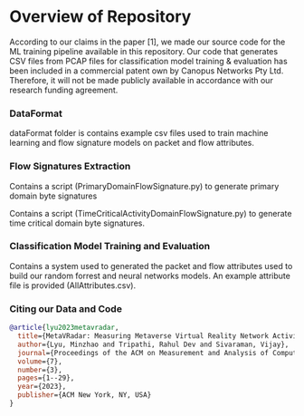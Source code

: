 # Overview of Repository

According to our claims in the paper [1], we made our source code for the ML training pipeline available in this repository. Our code that generates CSV files from PCAP files for classification model training & evaluation has been included in a commercial patent own by Canopus Networks Pty Ltd. Therefore, it will not be made publicly available in accordance with our research funding agreement.

### DataFormat

dataFormat folder is contains example csv files used to train machine learning and flow signature models on packet and flow attributes.

### Flow Signatures Extraction

Contains a script (PrimaryDomainFlowSignature.py) to generate primary domain byte signatures

Contains a script (TimeCriticalActivityDomainFlowSignature.py) to generate time critical domain byte signatures.

### Classification Model Training and Evaluation

Contains a system used to generated the packet and flow attributes used to build
our random forrest and neural networks models. An example attribute file is provided (AllAttributes.csv).

### Citing our Data and Code

```bibtex
@article{lyu2023metavradar,
  title={MetaVRadar: Measuring Metaverse Virtual Reality Network Activity},
  author={Lyu, Minzhao and Tripathi, Rahul Dev and Sivaraman, Vijay},
  journal={Proceedings of the ACM on Measurement and Analysis of Computing Systems},
  volume={7},
  number={3},
  pages={1--29},
  year={2023},
  publisher={ACM New York, NY, USA}
}
```
